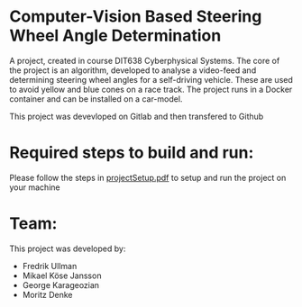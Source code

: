 # Computer-Vision Based Steering Wheel Angle Determination
A project, created in course DIT638 Cyberphysical Systems. The core of the project is an algorithm, developed to analyse a video-feed and determining steering wheel angles for a self-driving vehicle. These are used to avoid yellow and blue cones on a race track. The project runs in a Docker container and can be installed on a car-model.

This project was devevloped on Gitlab and then transfered to Github

# Required steps to build and run: 
Please follow the steps in [projectSetup.pdf](https://github.com/DetailsMatterM/CyberphysicalSystemsProject/blob/master/projectSetup.pdf) to setup and run the project on your machine


# Team:
This project was developed by:
* Fredrik Ullman
* Mikael Köse Jansson
* George Karageozian
* Moritz Denke
